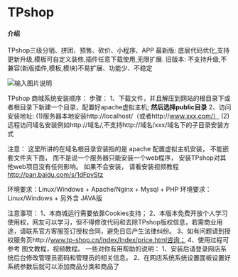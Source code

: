 # TPshop

#### 介绍
TPshop三级分销、拼团、预售、砍价、小程序、APP
最新版: 底层代码优化,支持更新升级,模板可自定义装修,插件任意下载使用,无限扩展. 
旧版本: 不支持升级,不兼容(新版插件,模板,模块)不易扩展、功能少、不稳定

![输入图片说明](https://images.gitee.com/uploads/images/2021/0215/224257_254b8e42_2049869.png "QQ浏览器截图20210215224100.png")

TPshop 商城系统安装顺序：
步骤：
1、下载文件，并且解压到网站的根目录下或者根目录下新建一个目录，配置好apache虚拟主机;
 **然后选择public目录** 
2、访问安装地址:
(1)服务器本地安装http://localhost/（或者http://www.xxx.com/） 
(2)远程访问域名安装例如http://域名/,不支持http://域名/xxx/域名下的子目录安装方式

注意： 这里所讲的在域名根目录安装指的是 apache 配置虚拟主机安装， 不能嵌套文件夹下面，
而不是说一个服务器只能安装一个web程序， 安装TPshop对其他web项目没有任何影响。
如果不会安装， 请看安装视频教程 http://pan.baidu.com/s/1dFpvStz 

环境要求：Linux/Windows + Apache/Nginx + Mysql + PHP
环境要求：Linux/Windows + 另外含 JAVA版

注意事项：
1、本商城运行需要依靠Cookies支持；
2、本版本免费开放个人学习使用权，网友可以学习，但不得修改代码和去除TPshop版权信息，若需商业用途，请联系官方客服签订授权合同，避免日后产生法律纠纷。
3、如有问题请到授权服务页http://www.tp-shop.cn/Index/Index/price.html咨询；
4、使用过程可参考 图文教程，视频教程。
一些对你有用帮助的说明：
1、安装后请登录网店系统后台修改管理员密码和管理员的相关信息。 
2、在网店系统系统设置面板设置好系统参数后就可以添加商品分类和商品了
